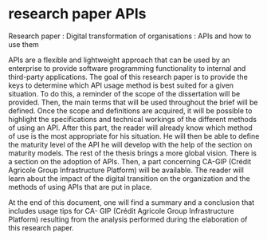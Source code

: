 # research paper APIs
Research paper : Digital transformation of organisations : APIs and how to use them

APIs are a flexible and lightweight approach that can be used by an enterprise to provide software
programming functionality to internal and third-party applications.
The goal of this research paper is to provide the keys to determine which API usage method is best suited
for a given situation.
To do this, a reminder of the scope of the dissertation will be provided. Then, the main terms that will be
used throughout the brief will be defined. Once the scope and definitions are acquired, it will be possible to
highlight the specifications and technical workings of the different methods of using an API. After this part, the
reader will already know which method of use is the most appropriate for his situation. He will then be able to
define the maturity level of the API he will develop with the help of the section on maturity models.
The rest of the thesis brings a more global vision. There is a section on the adoption of APIs. Then, a part
concerning CA-GIP (Crédit Agricole Group Infrastructure Platform) will be available. The reader will learn about
the impact of the digital transition on the organization and the methods of using APIs that are put in place.

At the end of this document, one will find a summary and a conclusion that includes usage tips for CA-
GIP (Crédit Agricole Group Infrastructure Platform) resulting from the analysis performed during the elaboration 
of this research paper.

